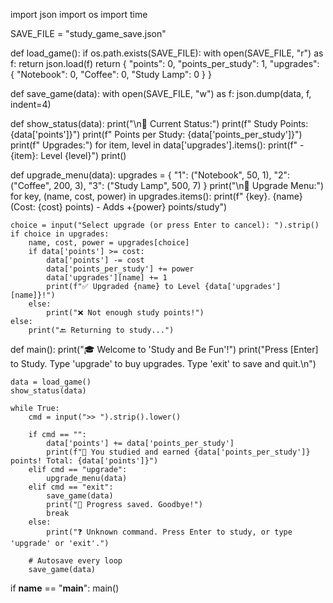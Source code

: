 import json
import os
import time

SAVE_FILE = "study_game_save.json"

def load_game():
    if os.path.exists(SAVE_FILE):
        with open(SAVE_FILE, "r") as f:
            return json.load(f)
    return {
        "points": 0,
        "points_per_study": 1,
        "upgrades": {
            "Notebook": 0,
            "Coffee": 0,
            "Study Lamp": 0
        }
    }

def save_game(data):
    with open(SAVE_FILE, "w") as f:
        json.dump(data, f, indent=4)

def show_status(data):
    print("\n📘 Current Status:")
    print(f"   Study Points: {data['points']}")
    print(f"   Points per Study: {data['points_per_study']}")
    print(f"   Upgrades:")
    for item, level in data['upgrades'].items():
        print(f"     - {item}: Level {level}")
    print()

def upgrade_menu(data):
    upgrades = {
        "1": ("Notebook", 50, 1),
        "2": ("Coffee", 200, 3),
        "3": ("Study Lamp", 500, 7)
    }
    print("\n🛒 Upgrade Menu:")
    for key, (name, cost, power) in upgrades.items():
        print(f" {key}. {name} (Cost: {cost} points) - Adds +{power} points/study")

    choice = input("Select upgrade (or press Enter to cancel): ").strip()
    if choice in upgrades:
        name, cost, power = upgrades[choice]
        if data['points'] >= cost:
            data['points'] -= cost
            data['points_per_study'] += power
            data['upgrades'][name] += 1
            print(f"✅ Upgraded {name} to Level {data['upgrades'][name]}!")
        else:
            print("❌ Not enough study points!")
    else:
        print("🔙 Returning to study...")

def main():
    print("🎓 Welcome to 'Study and Be Fun'!")
    print("Press [Enter] to Study. Type 'upgrade' to buy upgrades. Type 'exit' to save and quit.\n")

    data = load_game()
    show_status(data)

    while True:
        cmd = input(">> ").strip().lower()
        
        if cmd == "":
            data['points'] += data['points_per_study']
            print(f"📝 You studied and earned {data['points_per_study']} points! Total: {data['points']}")
        elif cmd == "upgrade":
            upgrade_menu(data)
        elif cmd == "exit":
            save_game(data)
            print("💾 Progress saved. Goodbye!")
            break
        else:
            print("❓ Unknown command. Press Enter to study, or type 'upgrade' or 'exit'.")

        # Autosave every loop
        save_game(data)

if __name__ == "__main__":
    main()
